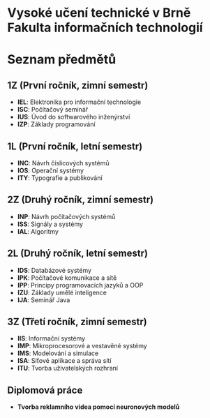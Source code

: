 # Vysoké učení technické v Brně Fakulta informačních technologií 

# Seznam předmětů

## 1Z (První ročník, zimní semestr)
- **IEL**: Elektronika pro informační technologie
- **ISC**: Počítačový seminář
- **IUS**: Úvod do softwarového inženýrství
- **IZP**: Základy programování

## 1L (První ročník, letní semestr)
- **INC**: Návrh číslicových systémů
- **IOS**: Operační systémy
- **ITY**: Typografie a publikování

## 2Z (Druhý ročník, zimní semestr)
- **INP**: Návrh počítačových systémů
- **ISS**: Signály a systémy
- **IAL**: Algoritmy

## 2L (Druhý ročník, letní semestr)
- **IDS**: Databázové systémy
- **IPK**: Počítačové komunikace a sítě
- **IPP**: Principy programovacích jazyků a OOP
- **IZU**: Základy umělé inteligence
- **IJA**: Seminář Java

## 3Z (Třetí ročník, zimní semestr)
- **IIS**: Informační systémy
- **IMP**: Mikroprocesorové a vestavěné systémy
- **IMS**: Modelování a simulace
- **ISA**: Síťové aplikace a správa sítí
- **ITU**: Tvorba uživatelských rozhraní

## Diplomová práce
- **Tvorba reklamního videa pomocí neuronových modelů**
